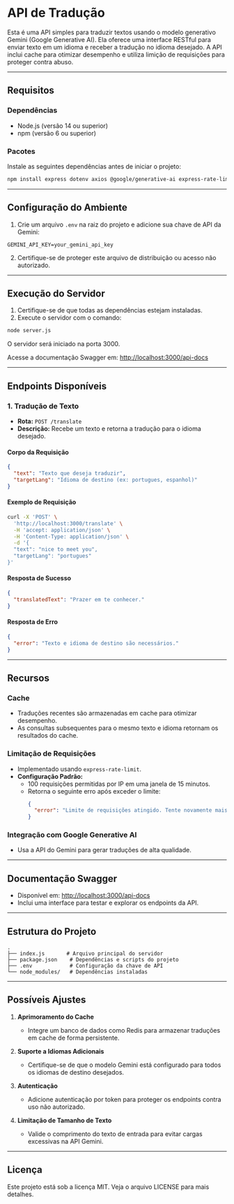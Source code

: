 # API de Tradução

Esta é uma API simples para traduzir textos usando o modelo generativo Gemini (Google Generative AI). Ela oferece uma interface RESTful para enviar texto em um idioma e receber a tradução no idioma desejado. A API inclui cache para otimizar desempenho e utiliza limição de requisições para proteger contra abuso.

---

## Requisitos

### Dependências
- Node.js (versão 14 ou superior)
- npm (versão 6 ou superior)

### Pacotes
Instale as seguintes dependências antes de iniciar o projeto:

```bash
npm install express dotenv axios @google/generative-ai express-rate-limit swagger-ui-express
```

---

## Configuração do Ambiente

1. Crie um arquivo `.env` na raiz do projeto e adicione sua chave de API da Gemini:

```
GEMINI_API_KEY=your_gemini_api_key
```

2. Certifique-se de proteger este arquivo de distribuição ou acesso não autorizado.

---

## Execução do Servidor

1. Certifique-se de que todas as dependências estejam instaladas.
2. Execute o servidor com o comando:

```bash
node server.js
```

O servidor será iniciado na porta 3000.

Acesse a documentação Swagger em: [http://localhost:3000/api-docs](http://localhost:3000/api-docs)

---

## Endpoints Disponíveis

### 1. Tradução de Texto
- **Rota:** `POST /translate`
- **Descrição:** Recebe um texto e retorna a tradução para o idioma desejado.

#### Corpo da Requisição
```json
{
  "text": "Texto que deseja traduzir",
  "targetLang": "Idioma de destino (ex: portugues, espanhol)"
}
```

#### Exemplo de Requisição
```bash
curl -X 'POST' \
  'http://localhost:3000/translate' \
  -H 'accept: application/json' \
  -H 'Content-Type: application/json' \
  -d '{
  "text": "nice to meet you",
  "targetLang": "portugues"
}'
```

#### Resposta de Sucesso
```json
{
  "translatedText": "Prazer em te conhecer."
}
```

#### Resposta de Erro
```json
{
  "error": "Texto e idioma de destino são necessários."
}
```

---

## Recursos

### Cache
- Traduções recentes são armazenadas em cache para otimizar desempenho.
- As consultas subsequentes para o mesmo texto e idioma retornam os resultados do cache.

### Limitação de Requisições
- Implementado usando `express-rate-limit`.
- **Configuração Padrão:**
  - 100 requisições permitidas por IP em uma janela de 15 minutos.
  - Retorna o seguinte erro após exceder o limite:
    ```json
    {
      "error": "Limite de requisições atingido. Tente novamente mais tarde."
    }
    ```

### Integração com Google Generative AI
- Usa a API do Gemini para gerar traduções de alta qualidade.

---

## Documentação Swagger
- Disponível em: [http://localhost:3000/api-docs](http://localhost:3000/api-docs)
- Inclui uma interface para testar e explorar os endpoints da API.

---

## Estrutura do Projeto

```
.
├── index.js       # Arquivo principal do servidor
├── package.json    # Dependências e scripts do projeto
├── .env            # Configuração da chave de API
└── node_modules/   # Dependências instaladas
```

---

## Possíveis Ajustes

1. **Aprimoramento do Cache**
   - Integre um banco de dados como Redis para armazenar traduções em cache de forma persistente.

2. **Suporte a Idiomas Adicionais**
   - Certifique-se de que o modelo Gemini está configurado para todos os idiomas de destino desejados.

3. **Autenticação**
   - Adicione autenticação por token para proteger os endpoints contra uso não autorizado.

4. **Limitação de Tamanho de Texto**
   - Valide o comprimento do texto de entrada para evitar cargas excessivas na API Gemini.

---

## Licença
Este projeto está sob a licença MIT. Veja o arquivo LICENSE para mais detalhes.


